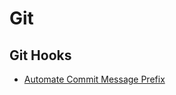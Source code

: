 # Git

## Git Hooks

* [Automate Commit Message Prefix](https://medium.com/better-programming/how-to-automatically-add-the-ticket-number-in-git-commit-message-bda5426ded05)


